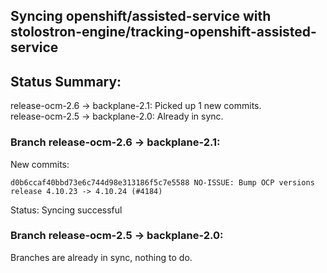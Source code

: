 ## Syncing openshift/assisted-service with stolostron-engine/tracking-openshift-assisted-service

## Status Summary:

release-ocm-2.6 -> backplane-2.1: Picked up 1 new commits.  
release-ocm-2.5 -> backplane-2.0: Already in sync.  

### Branch release-ocm-2.6 -> backplane-2.1:

New commits:

```
d0b6ccaf40bbd73e6c744d98e313186f5c7e5588 NO-ISSUE: Bump OCP versions release 4.10.23 -> 4.10.24 (#4184)
```

Status: Syncing successful

### Branch release-ocm-2.5 -> backplane-2.0:

Branches are already in sync, nothing to do.
